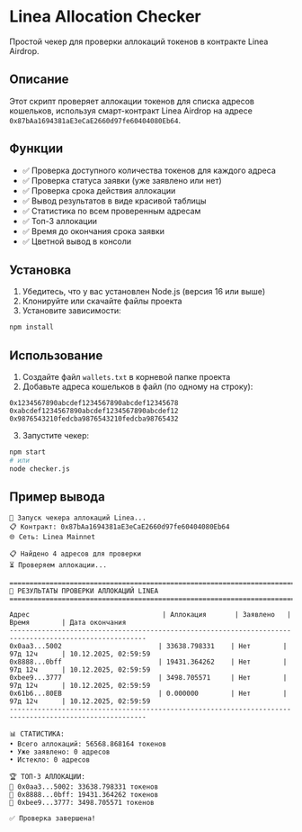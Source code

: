# Linea Allocation Checker

Простой чекер для проверки аллокаций токенов в контракте Linea Airdrop.

## Описание

Этот скрипт проверяет аллокации токенов для списка адресов кошельков, используя смарт-контракт Linea Airdrop на адресе `0x87bAa1694381aE3eCaE2660d97fe60404080Eb64`.

## Функции

- ✅ Проверка доступного количества токенов для каждого адреса
- ✅ Проверка статуса заявки (уже заявлено или нет)
- ✅ Проверка срока действия аллокации
- ✅ Вывод результатов в виде красивой таблицы
- ✅ Статистика по всем проверенным адресам
- ✅ Топ-3 аллокации
- ✅ Время до окончания срока заявки
- ✅ Цветной вывод в консоли



## Установка

1. Убедитесь, что у вас установлен Node.js (версия 16 или выше)
2. Клонируйте или скачайте файлы проекта
3. Установите зависимости:

```bash
npm install
```

## Использование

1. Создайте файл `wallets.txt` в корневой папке проекта
2. Добавьте адреса кошельков в файл (по одному на строку):

```
0x1234567890abcdef1234567890abcdef12345678
0xabcdef1234567890abcdef1234567890abcdef12
0x9876543210fedcba9876543210fedcba98765432
```

3. Запустите чекер:

```bash
npm start
# или
node checker.js
```

## Пример вывода

```
🚀 Запуск чекера аллокаций Linea...
📋 Контракт: 0x87bAa1694381aE3eCaE2660d97fe60404080Eb64
🌐 Сеть: Linea Mainnet

📋 Найдено 4 адресов для проверки
⏳ Проверяем аллокации...

============================================================================================================
🎯 РЕЗУЛЬТАТЫ ПРОВЕРКИ АЛЛОКАЦИЙ LINEA
============================================================================================================

Адрес                                 | Аллокация       | Заявлено   | Время        | Дата окончания
--------------------------------------------------------------------------------------------------------
0x0aa3...5002                        | 33638.798331    | Нет        | 97д 12ч      | 10.12.2025, 02:59:59
0x8888...0bff                        | 19431.364262    | Нет        | 97д 12ч      | 10.12.2025, 02:59:59
0xbee9...3777                        | 3498.705571     | Нет        | 97д 12ч      | 10.12.2025, 02:59:59
0x61b6...80EB                        | 0.000000        | Нет        | 97д 12ч      | 10.12.2025, 02:59:59
--------------------------------------------------------------------------------------------------------

📊 СТАТИСТИКА:
• Всего аллокаций: 56568.868164 токенов
• Уже заявлено: 0 адресов
• Истекло: 0 адресов

🏆 ТОП-3 АЛЛОКАЦИИ:
🥇 0x0aa3...5002: 33638.798331 токенов
🥈 0x8888...0bff: 19431.364262 токенов
🥉 0xbee9...3777: 3498.705571 токенов

✅ Проверка завершена!
```